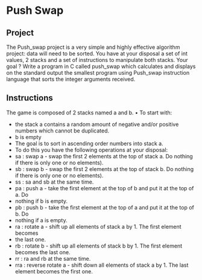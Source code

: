 # Push Swap

## Project
The Push_swap project is a very simple and highly effective algorithm project: data will need to be sorted. You have at your disposal a set of int values, 2 stacks and a set of instructions to manipulate both stacks.
Your goal ? Write a program in C called push_swap which calculates and displays on the standard output the smallest program using Push_swap instruction language that sorts the integer arguments received.

## Instructions

The game is composed of 2 stacks named a and b. • To start with:
* the stack a contains a random amount of negative and/or positive numbers which cannot be duplicated.
* b is empty
* The goal is to sort in ascending order numbers into stack a.
* To do this you have the following operations at your disposal:
* sa : swap a - swap the first 2 elements at the top of stack a. Do nothing if there is only one or no elements).
* sb : swap b - swap the first 2 elements at the top of stack b. Do nothing if there is only one or no elements).
* ss : sa and sb at the same time.
* pa : push a - take the first element at the top of b and put it at the top of a. Do
* nothing if b is empty.
* pb : push b - take the first element at the top of a and put it at the top of b. Do
* nothing if a is empty.
* ra : rotate a - shift up all elements of stack a by 1. The first element becomes
* the last one.
* rb : rotate b - shift up all elements of stack b by 1. The first element becomes the last one.
* rr : ra and rb at the same time.
* rra : reverse rotate a - shift down all elements of stack a by 1. The last element becomes the first one.
